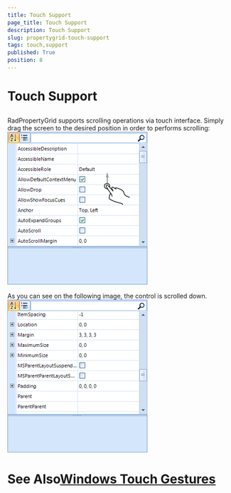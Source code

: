 ```yaml
---
title: Touch Support
page_title: Touch Support
description: Touch Support
slug: propertygrid-touch-support
tags: touch,support
published: True
position: 8
---
```


# Touch Support



## 

RadPropertyGrid supports scrolling operations via touch interface. Simply drag the screen to the desired position in order to performs scrolling:![propertygrid-touch-support 001](images/propertygrid-touch-support001.png)

As you can see on the following image, the control is scrolled down.![propertygrid-touch-support 002](images/propertygrid-touch-support002.png)

# See Also[Windows Touch Gestures](http://msdn.microsoft.com/en-us/library/windows/desktop/dd940543(v=vs.85).aspx)
